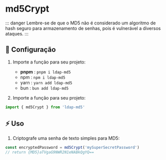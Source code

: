 # md5Crypt

::: danger
Lembre-se de que o MD5 não é considerado um algoritmo de hash seguro para armazenamento de senhas, pois é vulnerável a diversos ataques.
:::

## 🚀 Configuração

1. Importe a função para seu projeto:
   - **pnpm** : `pnpm i ldap-md5`
   - npm : `npm i ldap-md5`
   - yarn : `yarn add ldap-md5`
   - bun : `bun add ldap-md5`

2. Importe a função para seu projeto:
```ts
import { md5Crypt } from 'ldap-md5'
```

## ⚡️ Uso

1. Criptografe uma senha de texto simples para MD5:
```ts
const encryptedPassword = md5Crypt('mySuperSecretPassword')
// return {MD5}aTVgaG9NWR2N1eNABkQgYQ==
```
